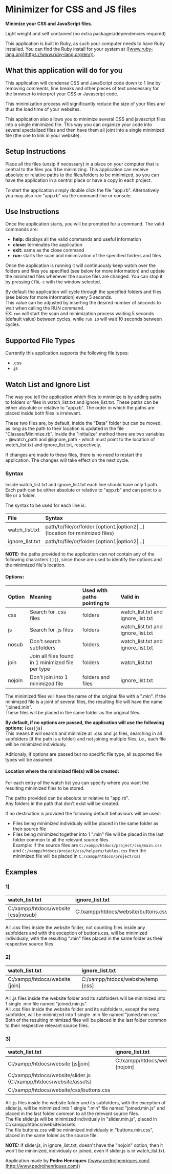 # Minimizer for CSS and JS files
**Minimize your CSS and JavaScript files.**

Light weight and self contained (no extra packages/dependencies required)

This application is built in Ruby, as such your computer needs to have Ruby installed. You can find the Ruby install for your system at ([www.ruby-lang.org](https://www.ruby-lang.org/en/)).

## What this application will do for you
This application will condense CSS and JavaScript code down to 1 line by removing comments, line breaks and other pieces of text unecessary for the browser to interpret your CSS or Javascript code.

This minimization process will significantly reduce the size of your files and thus the load time of your websites.

This application also allows you to minimize several CSS and javascript files into a single minimized file. This way you can organize your code into several specialized files and then have them all joint into a single minimized file (the one to link in your website).

## Setup Instructions
Place all the files (unzip if necessary) in a place on your computer that is central to the files you'll be minimizing.
This application can receive absolute or relative paths to the files/folders to be minimized, so you can have the application in a central place or have a copy in each project.

To start the application simply double click the file "app.rb".
Alternatively you may also run "app.rb" via the command line or console.

## Use Instructions
Once the application starts, you will be prompted for a command.
The valid commands are:
- **help:** displays all the valid commands and useful information
- **close:** terminates the application
- **exit:** same as the close command
- **run:** starts the scan and minimization of the specified folders and files

Once the application is running it will continuously keep watch over the folders and files you specified (see below for more information) and update the minimized files whenever the source files are changed. You can stop it by pressing `CTRL`-`c` with the window selected.

By default the application will cycle through the specified folders and files (see below for more information) every 5 seconds.  
This value can be adjusted by inserting the desired number of seconds to wait when calling the RUN command.  
EX: `run` will start the scan and minimization process waiting 5 seconds (default value) between cycles, while `run 10` will wait 10 seconds between cycles.

## Supported File Types
Currently this application supports the following file types:
- .css
- .js

## Watch List and Ignore List
The way you tell the application which files to minimize is by adding paths to folders or files in watch_list.txt and ignore_list.txt.
These paths can be either absolute or relative to "app.rb".
The order in which the paths are placed inside both files is irrelevant.

These two files are, by default, inside the "Data" folder but can be moved, as long as the path to their location is updated in the file "Classes/Minimize.rb". Inside the "initialize" method there are two variables - @watch_path and @ignore_path - which must point to the location of watch_list.txt and ignore_list.txt, respectively.

If changes are made to these files, there is no need to restart the application. The changes will take effect on the next cycle.

### Syntax
Inside watch_list.txt and ignore_list.txt each line should have only 1 path.
Each path can be either absolute or relative to "app.rb" and can point to a file or a folder.

The syntax to be used for each line is:

File | Syntax
:--- | :---
watch_list.txt | path/to/file/or/folder [option1&#124;option2&#124;...] {location for minimized files}
ignore_list.txt | path/to/file/or/folder [option1&#124;option2&#124;...]

**NOTE:** the paths provided to the application can not contain any of the following characters `[]{}`, since those are used to identify the options and the minimized file's location.

#### Options:

Option | Meaning | Used with paths pointing to | Valid in
:--- | :--- | :--- | :---
css | Search for .css files | folders | watch_list.txt and ignore_list.txt
js | Search for .js files | folders | watch_list.txt and ignore_list.txt
nosub | Don't search subfolders | folders | watch_list.txt and ignore_list.txt
join | Join all files found in 1 minimized file per type | folders | watch_list.txt
nojoin | Don't join into 1 minimized file | folders and files | ignore_list.txt

The minimized files will have the name of the original file with a ".min". If the minimized file is a joint of several files, the resulting file will have the name "joined.min".  
These files will be placed in the same folder as the original files.

**By default, if no options are passed, the application will use the following options: `[css|js]`**  
This means it will search and minimize all .css and .js files, searching in all subfolders (if the path is a folder) and not joining multiple files, i.e., each file will be minimized individualy.

Aditionaly, if options are passed but no specific file type, all supported file types will be assumed.

#### Location where the minimized file(s) will be created:

For each entry of the watch list you can specify where you want the resulting minimized files to be stored.

The paths provided can be absolute or relative to "app.rb".  
Any folders in the path that don't exist will be created.

If no destination is provided the following default behaviours will be used:  
- Files being minimized individualy will be placed in the same folder as their source file
- Files being minimized together into 1 ".min" file will be placed in the last folder common to all the relevant source files  
Example: if the source files are `C:/xampp/htdocs/project/css/main.css` and `C:/xampp/htdocs/project/css/helpers/tables.css` then the minimized file will be placed in `C:/xampp/htdocs/project/css`

## Examples

### 1)
watch_list.txt | ignore_list.txt
:--- | :---
C:/xampp/htdocs/website [css&#124;nosub] | C:/xampp/htdocs/website/buttons.css

All .css files inside the website folder, not counting files inside any subfolders and with the exception of buttons.css, will be minimized individualy, with the resulting ".min" files placed in the same folder as their respective source files.

### 2)
watch_list.txt | ignore_list.txt
:--- | :---
C:/xampp/htdocs/website [join] | C:/xampp/htdocs/website/temp [css]

All .js files inside the website folder and its subfolders will be minimized into 1 single .min file named "joined.min.js".  
All .css files inside the website folder and its subfolders, except the temp subfolder, will be minimized into 1 single .min file named "joined.min.css".  
Both of the resulting minimized files will be placed in the last folder common to their respective relevant source files.

### 3)
watch_list.txt | ignore_list.txt
:--- | :---
C:/xampp/htdocs/website [js&#124;join] | C:/xampp/htdocs/website/slider.js [nojoin]
C:/xampp/htdocs/website/slider.js {C:/xampp/htdocs/website/assets} | 
C:/xampp/htdocs/website/css/buttons.css | 

All .js files inside the website folder and its subfolders, with the exception of slider.js, will be minimized into 1 single ".min" file named "joined.min.js" and placed in the last folder common to all the relevant source files.  
The file slider.js will be minimized individualy in "slider.min.js", placed in C:/xampp/htdocs/website/assets.  
The file buttons.css will be minimized individualy in "buttons.min.css", placed in the same folder as the source file.

**NOTE:** if slider.js, in ignore_list.txt, doesn't have the "nojoin" option, then it won't be minimized, individualy or joined, even if slider.js is in watch_list.txt.

Application made by **Pedro Henriques** ([www.pedrojhenriques.com](http://www.pedrojhenriques.com))